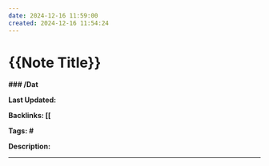 ```yaml
---
date: 2024-12-16 11:59:00
created: 2024-12-16 11:54:24
---
```


# {{Note Title}}

**\### /Dat**

**Last Updated:**

**Backlinks: \[\[**

**Tags: #**

**Description:**

  

* * *